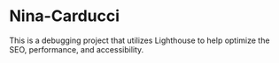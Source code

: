 # Nina-Carducci
This is a debugging project that utilizes Lighthouse to help optimize the SEO, performance, and accessibility.
